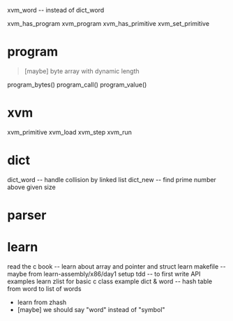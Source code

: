 xvm_word -- instead of dict_word

xvm_has_program
xvm_program
xvm_has_primitive
xvm_set_primitive

# program

> [maybe] byte array with dynamic length

program_bytes()
program_call()
program_value()

# xvm

xvm_primitive
xvm_load
xvm_step
xvm_run

# dict

dict_word -- handle collision by linked list
dict_new -- find prime number above given size

# parser

# learn

read the c book -- learn about array and pointer and struct
learn makefile -- maybe from learn-assembly/x86/day1
setup tdd -- to first write API examples
learn zlist for basic c class example
dict & word -- hash table from word to list of words
- learn from zhash
- [maybe] we should say "word" instead of "symbol"
